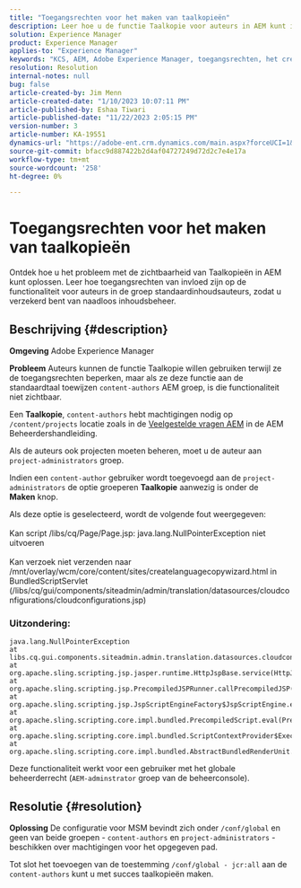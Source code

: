 ```yaml
---
title: "Toegangsrechten voor het maken van taalkopieën"
description: Leer hoe u de functie Taalkopie voor auteurs in AEM kunt inschakelen door toegangsrechten aan te passen.
solution: Experience Manager
product: Experience Manager
applies-to: "Experience Manager"
keywords: "KCS, AEM, Adobe Experience Manager, toegangsrechten, het creëren van taalexemplaar, het oplossen van problemen"
resolution: Resolution
internal-notes: null
bug: false
article-created-by: Jim Menn
article-created-date: "1/10/2023 10:07:11 PM"
article-published-by: Eshaa Tiwari
article-published-date: "11/22/2023 2:05:15 PM"
version-number: 3
article-number: KA-19551
dynamics-url: "https://adobe-ent.crm.dynamics.com/main.aspx?forceUCI=1&pagetype=entityrecord&etn=knowledgearticle&id=ded6421c-3391-ed11-aad1-6045bd006b4b"
source-git-commit: bfacc9d887422b2d4af04727249d72d2c7e4e17a
workflow-type: tm+mt
source-wordcount: '258'
ht-degree: 0%

---
```


# Toegangsrechten voor het maken van taalkopieën


Ontdek hoe u het probleem met de zichtbaarheid van Taalkopieën in AEM kunt oplossen. Leer hoe toegangsrechten van invloed zijn op de functionaliteit voor auteurs in de groep standaardinhoudsauteurs, zodat u verzekerd bent van naadloos inhoudsbeheer.

## Beschrijving {#description}


<b>Omgeving</b>
Adobe Experience Manager

<b>Probleem</b>
Auteurs kunnen de functie Taalkopie willen gebruiken terwijl ze de toegangsrechten beperken, maar als ze deze functie aan de standaardtaal toewijzen `content-authors` AEM groep, is die functionaliteit niet zichtbaar.

Een <b>Taalkopie</b>, `content-authors` hebt machtigingen nodig op `/content/projects` locatie zoals in de [Veelgestelde vragen AEM](https://experienceleague.adobe.com/docs/experience-manager-65/administering/introduction/aem-faqs.html?lang=en) in de AEM Beheerdershandleiding.

Als de auteurs ook projecten moeten beheren, moet u de auteur aan `project-administrators` groep.

Indien een `content-author` gebruiker wordt toegevoegd aan de `project-administrators` de optie groeperen <b>Taalkopie</b> aanwezig is onder de <b>Maken</b> knop.

Als deze optie is geselecteerd, wordt de volgende fout weergegeven:
<br><br>Kan script /libs/cq/Page/Page.jsp: java.lang.NullPointerException niet uitvoeren<br><br>
Kan verzoek niet verzenden naar /mnt/overlay/wcm/core/content/sites/createlanguagecopywizard.html in BundledScriptServlet (/libs/cq/gui/components/siteadmin/admin/translation/datasources/cloudconfigurations/cloudconfigurations.jsp)

### Uitzondering:


```
java.lang.NullPointerException
at libs.cq.gui.components.siteadmin.admin.translation.datasources.cloudconfigurations.cloudconfigurations__002e__jsp._jspService(cloudconfigurations__002e__jsp.java:183)
at org.apache.sling.scripting.jsp.jasper.runtime.HttpJspBase.service(HttpJspBase.java:70)
at org.apache.sling.scripting.jsp.PrecompiledJSPRunner.callPrecompiledJSP(PrecompiledJSPRunner.java:72)
at org.apache.sling.scripting.jsp.JspScriptEngineFactory$JspScriptEngine.eval(JspScriptEngineFactory.java:583)
at org.apache.sling.scripting.core.impl.bundled.PrecompiledScript.eval(PrecompiledScript.java:56)
at org.apache.sling.scripting.core.impl.bundled.ScriptContextProvider$ExecutableContext.eval(ScriptContextProvider.java:170)
at org.apache.sling.scripting.core.impl.bundled.AbstractBundledRenderUnit.eval(AbstractBundledRenderUnit.java:135)
```


Deze functionaliteit werkt voor een gebruiker met het globale beheerderrecht (`AEM-adminstrator` groep van de beheerconsole).


## Resolutie {#resolution}


<b>Oplossing</b>
De configuratie voor MSM bevindt zich onder `/conf/global` en geen van beide groepen - `content-authors` en `project-administrators` - beschikken over machtigingen voor het opgegeven pad.

Tot slot het toevoegen van de toestemming `/conf/global - jcr:all` aan de `content-authors` kunt u met succes taalkopieën maken.
